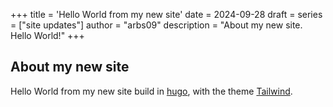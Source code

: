 +++
title = 'Hello World from my new site'
date = 2024-09-28
draft = 
series = ["site updates"]
author = "arbs09"
description = "About my new site. Hello World!"
+++

## About my new site

Hello World from my new site build in [hugo](https://gohugo.io/), with the theme [Tailwind](https://github.com/tomowang/hugo-theme-tailwind).
